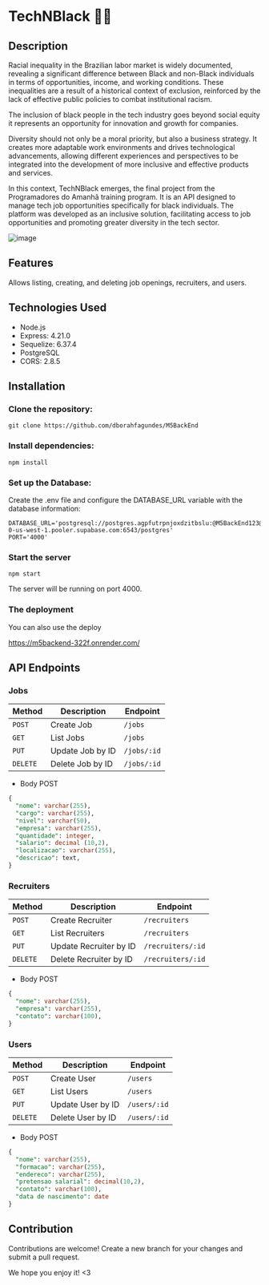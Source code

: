 # TechNBlack ✊🏿

## Description
Racial inequality in the Brazilian labor market is widely documented, revealing a significant difference between Black and non-Black individuals in terms of opportunities, income, and working conditions. These inequalities are a result of a historical context of exclusion, reinforced by the lack of effective public policies to combat institutional racism.

The inclusion of black people in the tech industry goes beyond social equity it represents an opportunity for innovation and growth for companies.

Diversity should not only be a moral priority, but also a business strategy. It creates more adaptable work environments and drives technological advancements, allowing different experiences and perspectives to be integrated into the development of more inclusive and effective products and services.

In this context, TechNBlack emerges, the final project from the Programadores do Amanhã training program. It is an API designed to manage tech job opportunities specifically for black individuals. The platform was developed as an inclusive solution, facilitating access to job opportunities and promoting greater diversity in the tech sector.

![image](https://github.com/user-attachments/assets/1bc61b11-0ddc-4b1a-b00e-2950201e3a28)

## Features
Allows listing, creating, and deleting job openings, recruiters, and users.

## Technologies Used
* Node.js
* Express: 4.21.0
* Sequelize: 6.37.4
* PostgreSQL
* CORS: 2.8.5

## Installation

### Clone the repository:

```
git clone https://github.com/dborahfagundes/M5BackEnd
```

### Install dependencies:

```
npm install
```

### Set up the Database:

Create the .env file and configure the DATABASE_URL variable with the database information:

```
DATABASE_URL='postgresql://postgres.agpfutrpnjoxdzitbslu:@M5BackEnd123@aws-0-us-west-1.pooler.supabase.com:6543/postgres'
PORT='4000'
```

### Start the server

```
npm start
```
The server will be running on port 4000.

### The deployment

You can also use the deploy

https://m5backend-322f.onrender.com/

## API Endpoints

### Jobs

Method| Description | Endpoint
---|---|---
`POST`| Create Job | `/jobs`
`GET`| List Jobs | `/jobs`
`PUT`| Update Job by ID | `/jobs/:id`
`DELETE`| Delete Job by ID | `/jobs/:id`

* Body POST
``` sql
{
  "nome": varchar(255),
  "cargo": varchar(255),
  "nivel": varchar(50),
  "empresa": varchar(255),
  "quantidade": integer,
  "salario": decimal (10,2),
  "localizacao": varchar(255),
  "descricao": text,
}
```

### Recruiters

Method| Description | Endpoint
---|---|---
`POST`| Create Recruiter| `/recruiters`
`GET`| List Recruiters | `/recruiters`
`PUT`| Update Recruiter by ID | `/recruiters/:id`
`DELETE`| Delete Recruiter by ID | `/recruiters/:id`

* Body POST
``` sql
{
  "nome": varchar(255),
  "empresa": varchar(255),
  "contato": varchar(100),
}
```
### Users

Method| Description | Endpoint
---|---|---
`POST`| Create User | `/users`
`GET`| List Users | `/users`
`PUT`| Update User by ID | `/users/:id`
`DELETE`| Delete User by ID | `/users/:id`

* Body POST
``` sql
{
  "nome": varchar(255),
  "formacao": varchar(255),
  "endereco": varchar(255),
  "pretensao salarial": decimal(10,2),
  "contato": varchar(100),
  "data de nascimento": date
}
```

## Contribution 

Contributions are welcome! Create a new branch for your changes and submit a pull request.

We hope you enjoy it! <3
